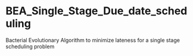 # BEA_Single_Stage_Due_date_scheduling
Bacterial Evolutionary Algorithm to minimize lateness for a single stage scheduling problem
